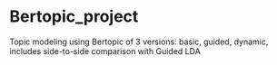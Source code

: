 # Bertopic_project
Topic modeling using Bertopic of 3 versions: basic, guided, dynamic, includes side-to-side comparison with Guided LDA
